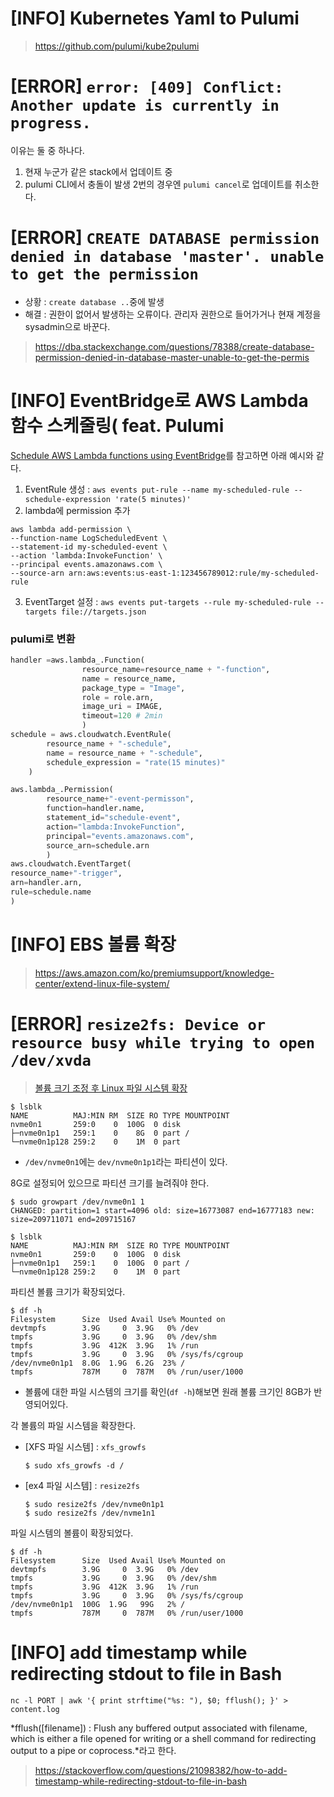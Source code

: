 # [INFO] Kubernetes Yaml to Pulumi
> https://github.com/pulumi/kube2pulumi
 
# [ERROR] `error: [409] Conflict: Another update is currently in progress.`
이유는 둘 중 하나다.
1. 현재 누군가 같은 stack에서 업데이트 중
2. pulumi CLI에서 충돌이 발생
2번의 경우엔 `pulumi cancel`로 업데이트를 취소한다.

# [ERROR] `CREATE DATABASE permission denied in database 'master'. unable to get the permission`
- 상황 : `create database ..`중에 발생
- 해결 : 권한이 없어서 발생하는 오류이다. 관리자 권한으로 들어가거나 현재 계정을 sysadmin으로 바꾼다.

> https://dba.stackexchange.com/questions/78388/create-database-permission-denied-in-database-master-unable-to-get-the-permis

# [INFO] EventBridge로 AWS Lambda 함수 스케줄링( feat. Pulumi
[Schedule AWS Lambda functions using EventBridge](https://docs.aws.amazon.com/eventbridge/latest/userguide/eb-run-lambda-schedule.html)를 참고하면 아래 예시와 같다.
1. EventRule 생성 : `aws events put-rule --name my-scheduled-rule --schedule-expression 'rate(5 minutes)'`
2.  lambda에 permission 추가
```
aws lambda add-permission \
--function-name LogScheduledEvent \
--statement-id my-scheduled-event \
--action 'lambda:InvokeFunction' \
--principal events.amazonaws.com \
--source-arn arn:aws:events:us-east-1:123456789012:rule/my-scheduled-rule
```
3. EventTarget 설정 : `aws events put-targets --rule my-scheduled-rule --targets file://targets.json`

### pulumi로 변환 

```python
handler =aws.lambda_.Function(
				resource_name=resource_name + "-function",
				name = resource_name,
				package_type = "Image",
				role = role.arn,
				image_uri = IMAGE,
				timeout=120 # 2min
				)
schedule = aws.cloudwatch.EventRule(
        resource_name + "-schedule",
        name = resource_name + "-schedule",
        schedule_expression = "rate(15 minutes)"
    )

aws.lambda_.Permission(
		resource_name+"-event-permisson",
		function=handler.name,
		statement_id="schedule-event",
		action="lambda:InvokeFunction",
		principal="events.amazonaws.com",
		source_arn=schedule.arn
		)
aws.cloudwatch.EventTarget(
resource_name+"-trigger",
arn=handler.arn,
rule=schedule.name
)
```

# [INFO] EBS 볼륨 확장
> https://aws.amazon.com/ko/premiumsupport/knowledge-center/extend-linux-file-system/

# [ERROR] `resize2fs: Device or resource busy while trying to open /dev/xvda`
> [볼륨 크기 조정 후 Linux 파일 시스템 확장](https://docs.aws.amazon.com/ko_kr/AWSEC2/latest/UserGuide/recognize-expanded-volume-linux.html#extend-linux-volume-partition)

```
$ lsblk
NAME          MAJ:MIN RM  SIZE RO TYPE MOUNTPOINT
nvme0n1       259:0    0  100G  0 disk 
├─nvme0n1p1   259:1    0    8G  0 part /
└─nvme0n1p128 259:2    0    1M  0 part 
```
- `/dev/nvme0n1`에는 `dev/nvme0n1p1`라는 파티션이 있다.

8G로 설정되어 있으므로 파티션 크기를 늘려줘야 한다.
```
$ sudo growpart /dev/nvme0n1 1
CHANGED: partition=1 start=4096 old: size=16773087 end=16777183 new: size=209711071 end=209715167
```
```
$ lsblk
NAME          MAJ:MIN RM  SIZE RO TYPE MOUNTPOINT
nvme0n1       259:0    0  100G  0 disk 
├─nvme0n1p1   259:1    0  100G  0 part /
└─nvme0n1p128 259:2    0    1M  0 part 
```
파티션 볼륨 크기가 확장되었다.

```
$ df -h
Filesystem      Size  Used Avail Use% Mounted on
devtmpfs        3.9G     0  3.9G   0% /dev
tmpfs           3.9G     0  3.9G   0% /dev/shm
tmpfs           3.9G  412K  3.9G   1% /run
tmpfs           3.9G     0  3.9G   0% /sys/fs/cgroup
/dev/nvme0n1p1  8.0G  1.9G  6.2G  23% /
tmpfs           787M     0  787M   0% /run/user/1000
```
-  볼륨에 대한 파일 시스템의 크기를 확인(`df -h`)해보면 원래 볼륨 크기인 8GB가 반영되어있다.

각 볼륨의 파일 시스템을 확장한다.
- [XFS 파일 시스템] : `xfs_growfs`
	```
	$ sudo xfs_growfs -d /
	```
- [ex4 파일 시스템] : `resize2fs`
	```
	$ sudo resize2fs /dev/nvme0n1p1
	$ sudo resize2fs /dev/nvme1n1
	```
	
파일 시스템의 볼륨이 확장되었다.
```
$ df -h
Filesystem      Size  Used Avail Use% Mounted on
devtmpfs        3.9G     0  3.9G   0% /dev
tmpfs           3.9G     0  3.9G   0% /dev/shm
tmpfs           3.9G  412K  3.9G   1% /run
tmpfs           3.9G     0  3.9G   0% /sys/fs/cgroup
/dev/nvme0n1p1  100G  1.9G   99G   2% /
tmpfs           787M     0  787M   0% /run/user/1000
```

# [INFO] add timestamp while redirecting stdout to file in Bash 
`nc -l PORT | awk '{ print strftime("%s: "), $0; fflush(); }' > content.log`

*fflush([filename]) : Flush any buffered output associated with filename, which is either a file opened for writing or a shell command for redirecting output to a pipe or coprocess.*라고 한다.
> https://stackoverflow.com/questions/21098382/how-to-add-timestamp-while-redirecting-stdout-to-file-in-bash
